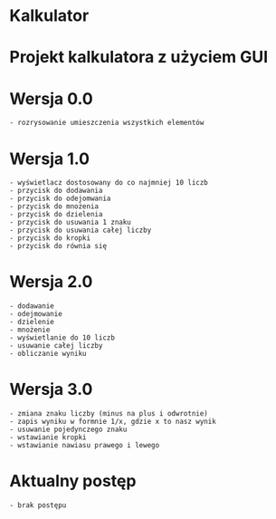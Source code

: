 # Kalkulator
# Projekt kalkulatora z użyciem GUI
# Wersja 0.0
    - rozrysowanie umieszczenia wszystkich elementów
# Wersja 1.0
    - wyświetlacz dostosowany do co najmniej 10 liczb
    - przycisk do dodawania
    - przycisk do odejomwania
    - przycisk do mnożenia
    - przycisk do dzielenia
    - przycisk do usuwania 1 znaku
    - przycisk do usuwania całej liczby
    - przycisk do kropki
    - przycisk do równia się
# Wersja 2.0
    - dodawanie
    - odejmowanie
    - dzielenie
    - mnożenie
    - wyświetlanie do 10 liczb
    - usuwanie całej liczby
    - obliczanie wyniku
# Wersja 3.0
    - zmiana znaku liczby (minus na plus i odwrotnie)
    - zapis wyniku w formnie 1/x, gdzie x to nasz wynik
    - usuwanie pojedynczego znaku
    - wstawianie kropki
    - wstawianie nawiasu prawego i lewego
# Aktualny postęp
    - brak postępu
